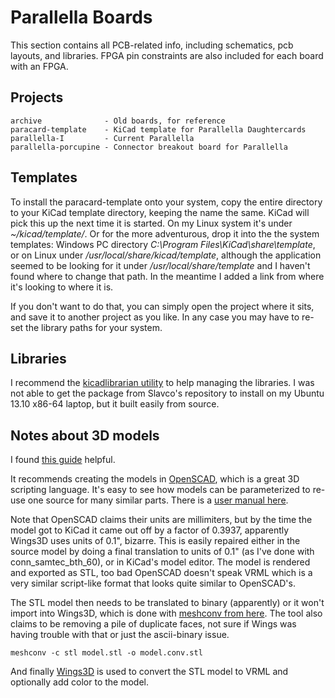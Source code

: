 # Parallella Boards

This section contains all PCB-related info, including schematics, pcb layouts, and libraries.
FPGA pin constraints are also included for each board with an FPGA.

## Projects

```
archive              - Old boards, for reference
paracard-template    - KiCad template for Parallella Daughtercards
parallella-I         - Current Parallella
parallella-porcupine - Connector breakout board for Parallella
```

## Templates

To install the paracard-template onto your system, copy the entire directory to your KiCad
template directory, keeping the name the same.  KiCad will pick this up the next time it is
started.  On my Linux system it's under _~/kicad/template/_.  Or for the more adventurous,
drop it into the the system templates: Windows PC directory _C:\Program Files\KiCad\share\template_,
or on Linux under _/usr/local/share/kicad/template_, although
the application seemed to be looking for it under _/usr/local/share/template_ and I haven't
found where to change that path.  In the meantime I added a link from where it's looking 
to where it is.

If you don't want to do that, you can simply open the project where it sits, and save it to
another project as you like.  In any case you may have to re-set the library paths for your system.

## Libraries

I recommend the [kicadlibrarian utility](http://www.compuphase.com/electronics/kicadlibrarian_en.htm)
to help managing the libraries.  I was not able to get the package from Slavco's repository to install on my Ubuntu 13.10 x86-64 laptop, but it built easily from source.

## Notes about 3D models

I found [this guide](http://happyrobotlabs.com/posts/tutorials/tutorial-3d-kicad-parts-using-openscad-and-wings3d/)
helpful.

It recommends creating the models in [OpenSCAD](http://www.openscad.org/), which is 
a great 3D scripting language.  It's easy to see how models can be parameterized to re-use 
one source for many similar parts.  There is a [user manual here](http://en.wikibooks.org/wiki/OpenSCAD_User_Manual).

Note that OpenSCAD claims their units are millimiters, but by the time the model got to 
KiCad it came out off by a factor of 0.3937, apparently Wings3D uses units of 0.1", bizarre. 
This is easily repaired either in the source model by doing a final translation to units of 0.1" 
(as I've done with conn_samtec_bth_60), or in KiCad's model editor.  The model is rendered 
and exported as STL, too bad OpenSCAD doesn't speak VRML which is a very similar script-like 
format that looks quite similar to OpenSCAD's.

The STL model then needs to be translated to binary (apparently) or it won't import into 
Wings3D, which is done with [meshconv from here](http://www.cs.princeton.edu/~min/meshconv/).
The tool also claims to be removing a pile of duplicate faces, not sure if Wings was having
trouble with that or just the ascii-binary issue.

```
meshconv -c stl model.stl -o model.conv.stl
```

And finally [Wings3D](http://www.wings3d.com/) is used to convert the STL model to VRML and 
optionally add color to the model.

